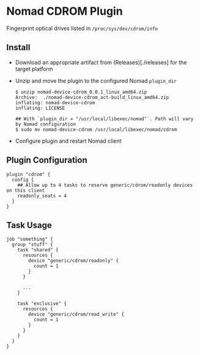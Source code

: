 Nomad CDROM Plugin
==================

Fingerprint optical drives listed in `/proc/sys/dev/cdrom/info`

## Install

- Download an appropriate artifact from (Releases)[./releases] for the target platform
- Unzip and move the plugin to the configured Nomad `plugin_dir`

    ```
    $ unzip nomad-device-cdrom_0.0.1_linux_amd64.zip
    Archive:  ./nomad-device-cdrom_act-build_linux_amd64.zip
    inflating: nomad-device-cdrom
    inflating: LICENSE

    ## With `plugin_dir = "/usr/local/libexec/nomad"`. Path will vary by Nomad configuration
    $ sudo mv nomad-device-cdrom /usr/local/libexec/nomad/cdrom
    ```

- Configure plugin and restart Nomad client

## Plugin Configuration

```hcl
plugin "cdrom" {
  config {
    ## Allow up to 4 tasks to reserve generic/cdrom/readonly devices on this client
    readonly_seats = 4
  }
}
```

## Task Usage

```hcl
job "something" {
  group "stuff" {
    task "shared" {
      resources {
        device "generic/cdrom/readonly" {
          count = 1
        }
      }

      ...
    }

    task "exclusive" {
      resources {
        device "generic/cdrom/read_write" {
          count = 1
        }
      }
    }
  }
}
```
